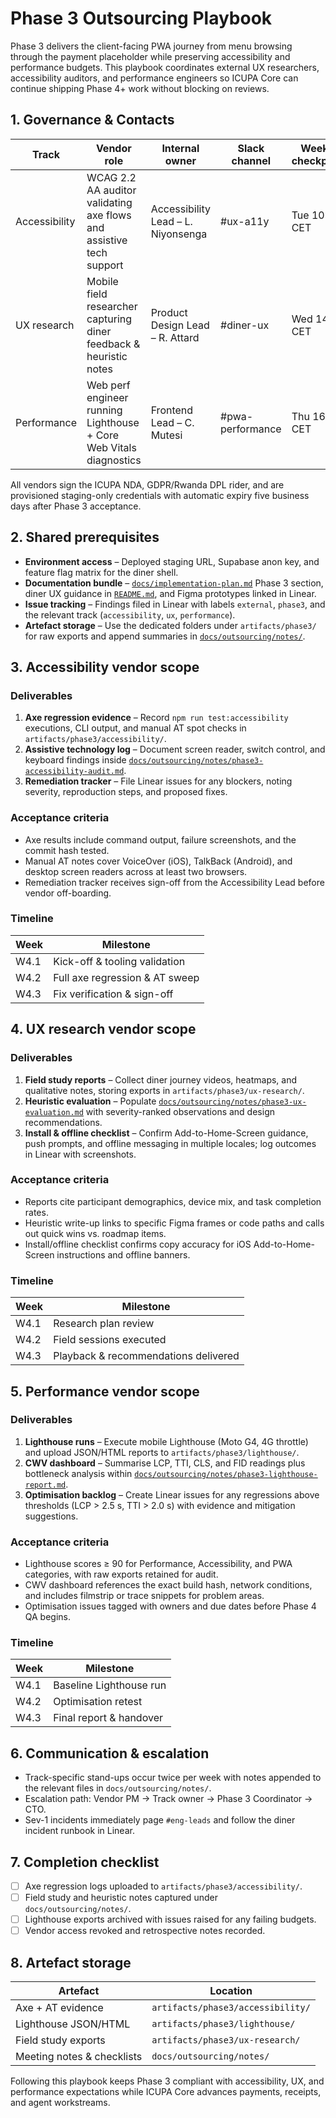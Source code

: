 # Phase 3 Outsourcing Playbook

Phase 3 delivers the client-facing PWA journey from menu browsing through the payment placeholder while preserving accessibility and performance budgets. This playbook coordinates external UX researchers, accessibility auditors, and performance engineers so ICUPA Core can continue shipping Phase 4+ work without blocking on reviews.

## 1. Governance & Contacts

| Track | Vendor role | Internal owner | Slack channel | Weekly checkpoint |
| --- | --- | --- | --- | --- |
| Accessibility | WCAG 2.2 AA auditor validating axe flows and assistive tech support | Accessibility Lead – L. Niyonsenga | #ux-a11y | Tue 10:00 CET |
| UX research | Mobile field researcher capturing diner feedback & heuristic notes | Product Design Lead – R. Attard | #diner-ux | Wed 14:00 CET |
| Performance | Web perf engineer running Lighthouse + Core Web Vitals diagnostics | Frontend Lead – C. Mutesi | #pwa-performance | Thu 16:00 CET |

All vendors sign the ICUPA NDA, GDPR/Rwanda DPL rider, and are provisioned staging-only credentials with automatic expiry five business days after Phase 3 acceptance.

## 2. Shared prerequisites

- **Environment access** – Deployed staging URL, Supabase anon key, and feature flag matrix for the diner shell.
- **Documentation bundle** – [`docs/implementation-plan.md`](../implementation-plan.md) Phase 3 section, diner UX guidance in [`README.md`](../../README.md), and Figma prototypes linked in Linear.
- **Issue tracking** – Findings filed in Linear with labels `external`, `phase3`, and the relevant track (`accessibility`, `ux`, `performance`).
- **Artefact storage** – Use the dedicated folders under `artifacts/phase3/` for raw exports and append summaries in [`docs/outsourcing/notes/`](notes/README.md).

## 3. Accessibility vendor scope

### Deliverables

1. **Axe regression evidence** – Record `npm run test:accessibility` executions, CLI output, and manual AT spot checks in `artifacts/phase3/accessibility/`.
2. **Assistive technology log** – Document screen reader, switch control, and keyboard findings inside [`docs/outsourcing/notes/phase3-accessibility-audit.md`](notes/phase3-accessibility-audit.md).
3. **Remediation tracker** – File Linear issues for any blockers, noting severity, reproduction steps, and proposed fixes.

### Acceptance criteria

- Axe results include command output, failure screenshots, and the commit hash tested.
- Manual AT notes cover VoiceOver (iOS), TalkBack (Android), and desktop screen readers across at least two browsers.
- Remediation tracker receives sign-off from the Accessibility Lead before vendor off-boarding.

### Timeline

| Week | Milestone |
| --- | --- |
| W4.1 | Kick-off & tooling validation |
| W4.2 | Full axe regression & AT sweep |
| W4.3 | Fix verification & sign-off |

## 4. UX research vendor scope

### Deliverables

1. **Field study reports** – Collect diner journey videos, heatmaps, and qualitative notes, storing exports in `artifacts/phase3/ux-research/`.
2. **Heuristic evaluation** – Populate [`docs/outsourcing/notes/phase3-ux-evaluation.md`](notes/phase3-ux-evaluation.md) with severity-ranked observations and design recommendations.
3. **Install & offline checklist** – Confirm Add-to-Home-Screen guidance, push prompts, and offline messaging in multiple locales; log outcomes in Linear with screenshots.

### Acceptance criteria

- Reports cite participant demographics, device mix, and task completion rates.
- Heuristic write-up links to specific Figma frames or code paths and calls out quick wins vs. roadmap items.
- Install/offline checklist confirms copy accuracy for iOS Add-to-Home-Screen instructions and offline banners.

### Timeline

| Week | Milestone |
| --- | --- |
| W4.1 | Research plan review |
| W4.2 | Field sessions executed |
| W4.3 | Playback & recommendations delivered |

## 5. Performance vendor scope

### Deliverables

1. **Lighthouse runs** – Execute mobile Lighthouse (Moto G4, 4G throttle) and upload JSON/HTML reports to `artifacts/phase3/lighthouse/`.
2. **CWV dashboard** – Summarise LCP, TTI, CLS, and FID readings plus bottleneck analysis within [`docs/outsourcing/notes/phase3-lighthouse-report.md`](notes/phase3-lighthouse-report.md).
3. **Optimisation backlog** – Create Linear issues for any regressions above thresholds (LCP > 2.5 s, TTI > 2.0 s) with evidence and mitigation suggestions.

### Acceptance criteria

- Lighthouse scores ≥ 90 for Performance, Accessibility, and PWA categories, with raw exports retained for audit.
- CWV dashboard references the exact build hash, network conditions, and includes filmstrip or trace snippets for problem areas.
- Optimisation issues tagged with owners and due dates before Phase 4 QA begins.

### Timeline

| Week | Milestone |
| --- | --- |
| W4.1 | Baseline Lighthouse run |
| W4.2 | Optimisation retest |
| W4.3 | Final report & handover |

## 6. Communication & escalation

- Track-specific stand-ups occur twice per week with notes appended to the relevant files in `docs/outsourcing/notes/`.
- Escalation path: Vendor PM → Track owner → Phase 3 Coordinator → CTO.
- Sev-1 incidents immediately page `#eng-leads` and follow the diner incident runbook in Linear.

## 7. Completion checklist

- [ ] Axe regression logs uploaded to `artifacts/phase3/accessibility/`.
- [ ] Field study and heuristic notes captured under `docs/outsourcing/notes/`.
- [ ] Lighthouse exports archived with issues raised for any failing budgets.
- [ ] Vendor access revoked and retrospective notes recorded.

## 8. Artefact storage

| Artefact | Location |
| --- | --- |
| Axe + AT evidence | `artifacts/phase3/accessibility/` |
| Lighthouse JSON/HTML | `artifacts/phase3/lighthouse/` |
| Field study exports | `artifacts/phase3/ux-research/` |
| Meeting notes & checklists | `docs/outsourcing/notes/` |

Following this playbook keeps Phase 3 compliant with accessibility, UX, and performance expectations while ICUPA Core advances payments, receipts, and agent workstreams.
